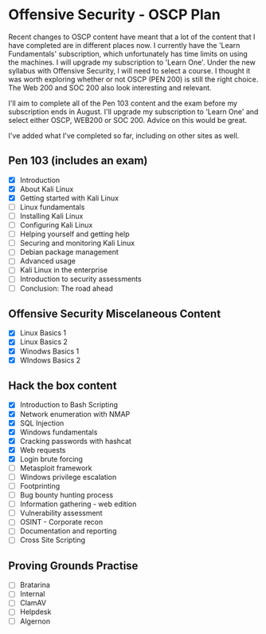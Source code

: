# Offensive Security - OSCP Plan

Recent changes to OSCP content have meant that a lot of the content that I have completed are in different places now.  I currently have the 'Learn Fundamentals' subscription, which unfortunately has time limits on using the machines.  I will upgrade my subscription to 'Learn One'.  Under the new syllabus with Offensive Security, I will need to select a course.  I thought it was worth exploring whether or not OSCP (PEN 200) is still the right choice.  The Web 200 and SOC 200 also look interesting and relevant.

I'll aim to complete all of the Pen 103 content and the exam before my subscription ends in August.  I'll upgrade my subscription to 'Learn One' and select either OSCP, WEB200 or SOC 200.  Advice on this would be great.

I've added what I've completed so far, including on other sites as well.  

## Pen 103 (includes an exam)

- [x] Introduction
- [x] About Kali Linux
- [x] Getting started with Kali Linux
- [ ] Linux fundamentals
- [ ] Installing Kali Linux
- [ ] Configuring Kali Linux
- [ ] Helping yourself and getting help
- [ ] Securing and monitoring Kali Linux
- [ ] Debian package management
- [ ] Advanced usage
- [ ] Kali Linux in the enterprise
- [ ] Introduction to security assessments
- [ ] Conclusion: The road ahead

## Offensive Security Miscelaneous Content

- [x] Linux Basics 1
- [x] Linux Basics 2
- [x] Winodws Basics 1
- [x] WIndows Basics 2

## Hack the box content

- [x] Introduction to Bash Scripting
- [x] Network enumeration with NMAP
- [x] SQL Injection 
- [x] Windows fundamentals
- [x] Cracking passwords with hashcat
- [x] Web requests
- [x] Login brute forcing
- [ ] Metasploit framework
- [ ] Windows privilege escalation
- [ ] Footprinting
- [ ] Bug bounty hunting process
- [ ] Information gathering - web edition
- [ ] Vulnerability assessment
- [ ] OSINT - Corporate recon
- [ ] Documentation and reporting
- [ ] Cross Site Scripting

## Proving Grounds Practise

- [ ] Bratarina
- [ ] Internal
- [ ] ClamAV
- [ ] Helpdesk
- [ ] Algernon
